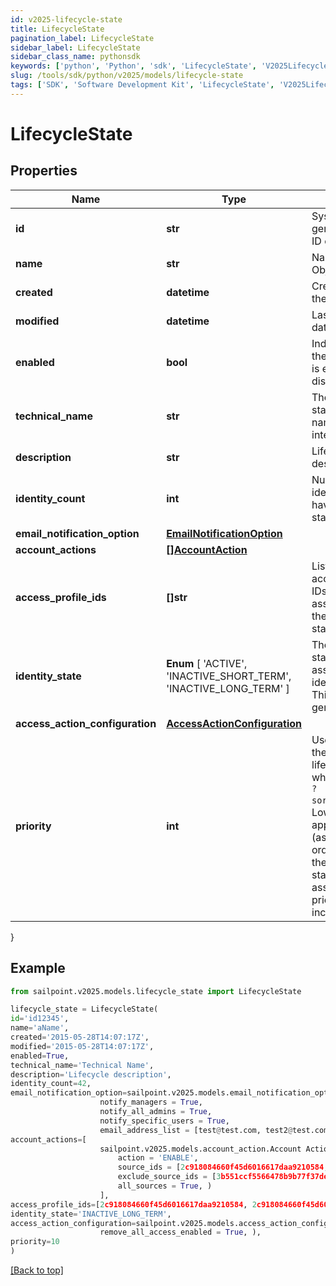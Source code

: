 ```yaml
---
id: v2025-lifecycle-state
title: LifecycleState
pagination_label: LifecycleState
sidebar_label: LifecycleState
sidebar_class_name: pythonsdk
keywords: ['python', 'Python', 'sdk', 'LifecycleState', 'V2025LifecycleState'] 
slug: /tools/sdk/python/v2025/models/lifecycle-state
tags: ['SDK', 'Software Development Kit', 'LifecycleState', 'V2025LifecycleState']
---
```


# LifecycleState


## Properties

Name | Type | Description | Notes
------------ | ------------- | ------------- | -------------
**id** | **str** | System-generated unique ID of the Object | [optional] [readonly] 
**name** | **str** | Name of the Object | [required]
**created** | **datetime** | Creation date of the Object | [optional] [readonly] 
**modified** | **datetime** | Last modification date of the Object | [optional] [readonly] 
**enabled** | **bool** | Indicates whether the lifecycle state is enabled or disabled. | [optional] [default to False]
**technical_name** | **str** | The lifecycle state's technical name. This is for internal use. | [required]
**description** | **str** | Lifecycle state's description. | [optional] 
**identity_count** | **int** | Number of identities that have the lifecycle state. | [optional] [readonly] 
**email_notification_option** | [**EmailNotificationOption**](email-notification-option) |  | [optional] 
**account_actions** | [**[]AccountAction**](account-action) |  | [optional] 
**access_profile_ids** | **[]str** | List of unique access-profile IDs that are associated with the lifecycle state. | [optional] 
**identity_state** |  **Enum** [  'ACTIVE',    'INACTIVE_SHORT_TERM',    'INACTIVE_LONG_TERM' ] | The lifecycle state's associated identity state. This field is generally 'null'. | [optional] 
**access_action_configuration** | [**AccessActionConfiguration**](access-action-configuration) |  | [optional] 
**priority** | **int** | Used to control the order of lifecycle states when listing with `?sorters=priority`. Lower numbers appear first (ascending order). Out-of-the-box lifecycle states are assigned priorities in increments of 10. | [optional] 
}

## Example

```python
from sailpoint.v2025.models.lifecycle_state import LifecycleState

lifecycle_state = LifecycleState(
id='id12345',
name='aName',
created='2015-05-28T14:07:17Z',
modified='2015-05-28T14:07:17Z',
enabled=True,
technical_name='Technical Name',
description='Lifecycle description',
identity_count=42,
email_notification_option=sailpoint.v2025.models.email_notification_option.Email Notification Option(
                    notify_managers = True, 
                    notify_all_admins = True, 
                    notify_specific_users = True, 
                    email_address_list = [test@test.com, test2@test.com], ),
account_actions=[
                    sailpoint.v2025.models.account_action.Account Action(
                        action = 'ENABLE', 
                        source_ids = [2c918084660f45d6016617daa9210584, 2c918084660f45d6016617daa9210500], 
                        exclude_source_ids = [3b551ccf5566478b9b77f37de25303aa], 
                        all_sources = True, )
                    ],
access_profile_ids=[2c918084660f45d6016617daa9210584, 2c918084660f45d6016617daa9210500],
identity_state='INACTIVE_LONG_TERM',
access_action_configuration=sailpoint.v2025.models.access_action_configuration.Access Action Configuration(
                    remove_all_access_enabled = True, ),
priority=10
)

```
[[Back to top]](#) 

